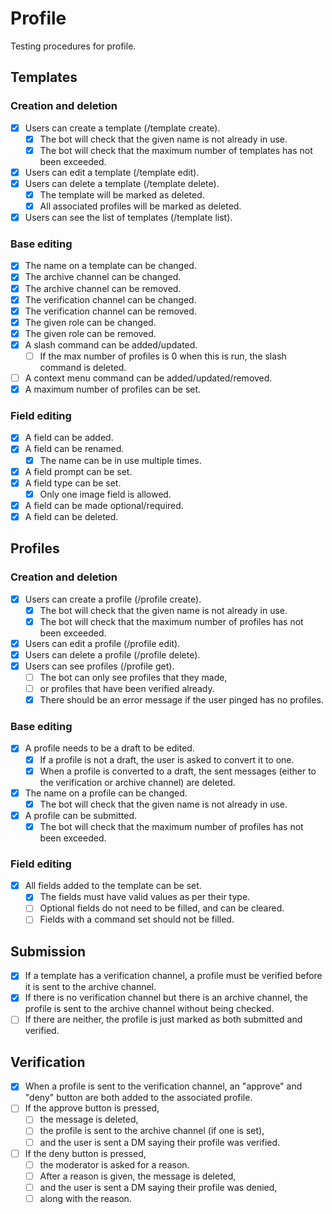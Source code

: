 # Profile

Testing procedures for profile.

## Templates

### Creation and deletion

- [x] Users can create a template (/template create).
    - [x] The bot will check that the given name is not already in use.
    - [x] The bot will check that the maximum number of templates has not been
    exceeded.
- [x] Users can edit a template (/template edit).
- [x] Users can delete a template (/template delete).
    - [x] The template will be marked as deleted.
    - [x] All associated profiles will be marked as deleted.
- [x] Users can see the list of templates (/template list).

### Base editing

- [x] The name on a template can be changed.
- [x] The archive channel can be changed.
- [x] The archive channel can be removed.
- [x] The verification channel can be changed.
- [x] The verification channel can be removed.
- [x] The given role can be changed.
- [x] The given role can be removed.
- [x] A slash command can be added/updated.
    - [ ] If the max number of profiles is 0 when this is run, the slash
    command is deleted.
- [ ] A context menu command can be added/updated/removed.
- [x] A maximum number of profiles can be set.

### Field editing

- [x] A field can be added.
- [x] A field can be renamed.
    - [x] The name can be in use multiple times.
- [x] A field prompt can be set.
- [x] A field type can be set.
    - [x] Only one image field is allowed.
- [x] A field can be made optional/required.
- [x] A field can be deleted.

## Profiles

### Creation and deletion

- [x] Users can create a profile (/profile create).
    - [x] The bot will check that the given name is not already in use.
    - [x] The bot will check that the maximum number of profiles has not been
    exceeded.
- [x] Users can edit a profile (/profile edit).
- [x] Users can delete a profile (/profile delete).
- [x] Users can see profiles (/profile get).
    - [ ] The bot can only see profiles that they made,
    - [ ] or profiles that have been verified already.
    - [x] There should be an error message if the user pinged has no profiles.

### Base editing

- [x] A profile needs to be a draft to be edited.
    - [x] If a profile is not a draft, the user is asked to convert it to one.
    - [x] When a profile is converted to a draft, the sent messages (either to
    the verification or archive channel) are deleted.
- [x] The name on a profile can be changed.
    - [x] The bot will check that the given name is not already in use.
- [x] A profile can be submitted.
    - [x] The bot will check that the maximum number of profiles has not been
    exceeded.

### Field editing

- [x] All fields added to the template can be set.
    - [x] The fields must have valid values as per their type.
    - [ ] Optional fields do not need to be filled, and can be cleared.
    - [ ] Fields with a command set should not be filled.

## Submission

- [x] If a template has a verification channel, a profile must be verified before
it is sent to the archive channel.
- [x] If there is no verification channel but there is an archive channel, the
profile is sent to the archive channel without being checked.
- [ ] If there are neither, the profile is just marked as both submitted
and verified.

## Verification

- [x] When a profile is sent to the verification channel, an "approve" and "deny"
button are both added to the associated profile.
- [ ] If the approve button is pressed,
    - [ ] the message is deleted,
    - [ ] the profile is sent to the archive channel (if one is set),
    - [ ] and the user is sent a DM saying their profile was verified.
- [ ] If the deny button is pressed,
    - [ ] the moderator is asked for a reason.
    - [ ] After a reason is given, the message is deleted,
    - [ ] and the user is sent a DM saying their profile was denied,
    - [ ] along with the reason.

